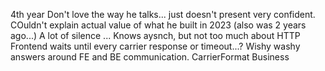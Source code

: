 4th year
Don't love the way he talks... just doesn't present very confident. COuldn't explain actual value of what he built in 2023 (also was 2 years ago...)
A lot of silence ...
Knows aysnch, but not too much about HTTP
Frontend waits until every carrier response or timeout...?
Wishy washy answers around FE and BE communication.
CarrierFormat
Business


